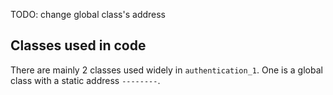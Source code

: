 TODO: change global class's address

## Classes used in code

There are mainly 2 classes used widely in `authentication_1`. One is a global class with a static address `--------`. 
